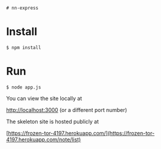     # nn-express

# Install

	$ npm install

# Run

	$ node app.js
	
You can view the site locally at

[http://localhost:3000](http://localhost:3000) (or a different port number)

The skeleton site is hosted publicly at 

[https://frozen-tor-4197.herokuapp.com/](https://frozen-tor-4197.herokuapp.com/note/list)


